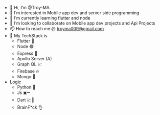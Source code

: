 - 👋 Hi, I’m @Troy-MA
- 👀 I’m interested in Mobile app dev and server side programming
- 🌱 I’m currently learning flutter and node
- 💞️ I’m looking to collaborate on Mobile app dev projects and Api Projects
- 📫 How to reach me @ troyma009@gmail.com
- 📱 My TechStack is
   - Flutter 🐣
   - Node 🟢
   - Express 🧾
   - Apollo Server (A)
   - Graph QL 💹
   - Firebase 🔥
   - Mongo 🍃
- Logic
  - Python 🧠
  - Js ✖️➖
  - Dart 💹💸
  - BrainF*ck 👌
